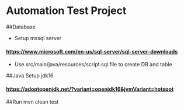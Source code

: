 # Automation Test Project

##Database
* Setup mssql server
#### https://www.microsoft.com/en-us/sql-server/sql-server-downloads
* Use src/main/java/resources/script.sql file to create DB and table

##Java
Setup jdk16
#### https://adoptopenjdk.net/?variant=openjdk16&jvmVariant=hotspot

##Run
mvn clean test